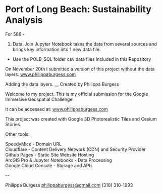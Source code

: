 # Port of Long Beach: Sustainability Analysis 

For 586 - 

1) Data_Join Jupyter Notebook takes the data from several sources and brings key information into 1 new data file.
  - Use the POLB_SQL folder csv data files included in this Repository 


On November 20th I submitted a version of this project without the data layers. 
www.philippaburgess.com 

Adding the data layers. 
__ 
Created by Philippa Burgess 

Welcome to my project. This is my official submission for the Google Immersive Geospatial Challenge. 

It can be accessed at: <a href="http://www.philippaburgess.com">www.philippaburgess.com</a>

This project was created with Google 3D Photorealistic Tiles and Cesium Stories.

Other tools:  

SpeedyMice - Domain URL<br> 
Cloudflare - Content Delivery Network (CDN) and Security Provider <br>
Github Pages - Static Site Website Hosting<br>
ArcGIS Pro & Jupyter Notebooks - Data Processing<br>
Google Cloud Console - Storage and APIs<br>


--

Philippa Burgess 
philippaburgess@gmail.com 
(310) 310-1993 
